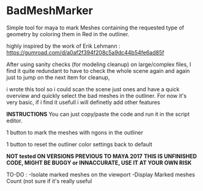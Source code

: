 # BadMeshMarker
Simple tool for maya to mark Meshes containing the requested type of geometry by coloring them in Red in the outliner.

highly inspired by the work of 
Erik Lehmann : https://gumroad.com/d/a0af2f394f208c5a9dc44b54fe6ad85f

After using sanity checks (for modeling cleanup) on large/complex files, I find it quite redundant to have to check the whole scene again and again just to jump on the next item for cleanup, 

i wrote this tool so i could scan the scene just ones and have a quick overview and quickly select the bad meshes in the outliner. 
For now it's very basic, if i find it usefull i will definetly add other features

**INSTRUCTIONS**
You can just copy/paste the code and run it in the script editor.

1 button to mark the  meshes with ngons in the outliner

1 button to reset the outliner color settings back to default

**NOT tested ON VERSIONS PREVIOUS TO MAYA 2017**
**THIS IS UNFINISHED CODE, MIGHT BE BUGGY or INNACCURATE, USE IT AT YOUR OWN RISK**

TO-DO : -Isolate marked meshes on the viewport
        -Display Marked meshes Count (not sure if it's really useful
